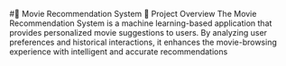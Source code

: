 #🎥 Movie Recommendation System
📌 Project Overview
The Movie Recommendation System is a machine learning-based application that provides personalized movie suggestions to users. By analyzing user preferences and historical interactions, it enhances the movie-browsing experience with intelligent and accurate recommendations
